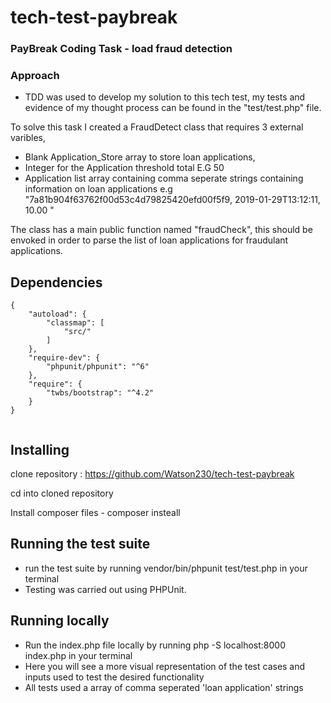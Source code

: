 # tech-test-paybreak

### PayBreak Coding Task - load fraud detection

### Approach

- TDD was used to develop my solution to this tech test, my tests and evidence of my thought process can be found in the "test/test.php" file.

To solve this task I created a FraudDetect class that requires 3 external varibles, 
- Blank Application_Store array to store loan applications,
- Integer for the Application threshold total E.G 50
- Application list array containing comma seperate strings containing information on loan applications e.g "7a81b904f63762f00d53c4d79825420efd00f5f9, 2019-01-29T13:12:11, 10.00 "

The class has a main public function named "fraudCheck", this should be envoked in order to parse the list of loan applications for fraudulant applications.

## Dependencies

```
{
    "autoload": {
        "classmap": [
            "src/"
        ]
    },
    "require-dev": {
        "phpunit/phpunit": "^6"
    },
    "require": {
        "twbs/bootstrap": "^4.2"
    }
}


```

## Installing

clone repository : https://github.com/Watson230/tech-test-paybreak

cd into cloned repository 

Install composer files -  composer insteall

## Running the test suite

- run the test suite by running vendor/bin/phpunit test/test.php in your terminal
- Testing was carried out using PHPUnit.

## Running locally 

- Run the index.php file locally by running php -S localhost:8000 index.php in your terminal
- Here you will see a more visual representation of the test cases and inputs used to test the desired functionality
- All tests used a array of comma seperated 'loan application' strings